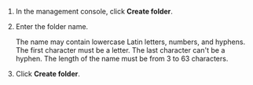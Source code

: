1. In the management console, click **Create folder**.

2. Enter the folder name.

   The name may contain lowercase Latin letters, numbers, and hyphens. The first character must be a letter. The last character can't be a hyphen. The length of the name must be from 3 to 63 characters.

3. Click **Create folder**.

